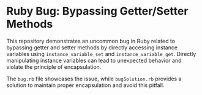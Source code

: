 # Ruby Bug: Bypassing Getter/Setter Methods

This repository demonstrates an uncommon bug in Ruby related to bypassing getter and setter methods by directly accessing instance variables using `instance_variable_set` and `instance_variable_get`. Directly manipulating instance variables can lead to unexpected behavior and violate the principle of encapsulation.

The `bug.rb` file showcases the issue, while `bugSolution.rb` provides a solution to maintain proper encapsulation and avoid this pitfall.